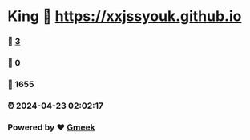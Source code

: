 # King :link: https://xxjssyouk.github.io 
### :page_facing_up: [3](https://xxjssyouk.github.io/tag.html) 
### :speech_balloon: 0 
### :hibiscus: 1655 
### :alarm_clock: 2024-04-23 02:02:17 
### Powered by :heart: [Gmeek](https://github.com/Meekdai/Gmeek)
